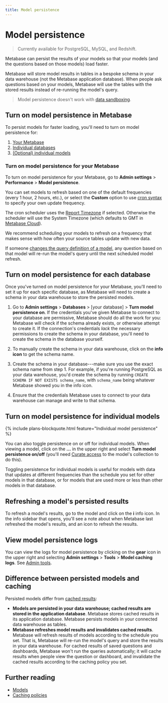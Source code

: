```yaml
---
title: Model persistence
---
```


# Model persistence

> Currently available for PostgreSQL, MySQL, and Redshift.

Metabase can persist the results of your models so that your models (and the questions based on those models) load faster.

Metabase will store model results in tables in a bespoke schema in your data warehouse (not the Metabase application database). When people ask questions based on your models, Metabase will use the tables with the stored results instead of re-running the model's query.

> Model persistence doesn't work with [data sandboxing](../permissions/data-sandboxes.md).

## Turn on model persistence in Metabase

To persist models for faster loading, you'll need to turn on model persistence for:

1. [Your Metabase](#turn-on-model-persistence-for-your-metabase)
2. [Individual databases](#turn-on-model-persistence-for-each-database)
3. [(Optional) individual models](#turn-on-model-persistence-for-individual-models)

### Turn on model persistence for your Metabase

To turn on model persistence for your Metabase, go to **Admin settings** > **Performance** > **Model persistence**.

You can set models to refresh based on one of the default frequencies (every 1 hour, 2 hours, etc.), or select the **Custom** option to use [cron syntax](https://www.quartz-scheduler.org/documentation/quartz-2.3.0/tutorials/crontrigger.html) to specify your own update frequency.

The cron scheduler uses the [Report Timezone](../configuring-metabase/localization.md#report-timezone) if selected. Otherwise the scheduler will use the System Timezone (which defaults to GMT in [Metabase Cloud](https://www.metabase.com/cloud)).

We recommend scheduling your models to refresh on a frequency that makes sense with how often your source tables update with new data.

If someone [changes the query definition of a model](./models.md#edit-a-models-query), any question based on that model will re-run the model's query until the next scheduled model refresh.

## Turn on model persistence for each database

Once you've turned on model persistence for your Metabase, you'll need to set it up for each specific database, as Metabase will need to create a schema in your data warehouse to store the persisted models.

1. Go to **Admin settings** > **Databases** > [your database] > **Turn model persistence on**. If the credentials you've given Metabase to connect to your database are permissive, Metabase should do all the work for you: Metabase will check if the schema already exists, or otherwise attempt to create it. If the connection's credentials _lack_ the necessary permissions to create the schema in your database, you'll need to create the schema in the database yourself.

2. To manually create the schema in your data warehouse, click on the **info icon** to get the schema name.

3. Create the schema in your database---make sure you use the exact schema name from step 1. For example, if you're running PostgreSQL as your data warehouse, you'd create the schema by running `CREATE SCHEMA IF NOT EXISTS schema_name`, with `schema_name` being whatever Metabase showed you in the info icon.

4. Ensure that the credentials Metabase uses to connect to your data warehouse can manage and write to that schema.

## Turn on model persistence for individual models

{% include plans-blockquote.html feature="Individual model persistence" %}

You can also toggle persistence on or off for individual models. When viewing a model, click on the **...** in the upper right and select **Turn model persistence on/off** (you'll need [Curate access](../permissions/collections.md#curate-access) to the model's collection to do this).

Toggling persistence for individual models is useful for models with data that updates at different frequencies than the schedule you set for other models in that database, or for models that are used more or less than other models in that database.

## Refreshing a model's persisted results

To refresh a model's results, go to the model and click on the **i** info icon. In the info sidebar that opens, you'll see a note about when Metabase last refreshed the model's results, and an icon to refresh the results.

## View model persistence logs

You can view the logs for model persistence by clicking on the **gear** icon in the upper right and selecting **Admin settings** > **Tools** > **Model caching logs**. See [Admin tools](../usage-and-performance-tools/tools.md).

## Difference between persisted models and caching

Persisted models differ from [cached results](../configuring-metabase/caching.md):

- **Models are persisted in your data warehouse; cached results are stored in the application database**. Metabase stores cached results in its application database. Metabase persists models in your connected data warehouse as tables.
- **Metabase refreshes model results and invalidates cached results**. Metabase will refresh results of models according to the schedule you set. That is, Metabase will re-run the model's query and store the results in your data warehouse. For cached results of saved questions and dashboards, Metabase won't run the queries automatically; it will cache results when people view the question or dashboard, and invalidate the cached results according to the caching policy you set.

## Further reading

- [Models](./models.md)
- [Caching policies](../configuring-metabase/caching.md)
